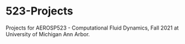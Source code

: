 # 523-Projects
Projects for AEROSP523 - Computational Fluid Dynamics, Fall 2021 at University of Michigan Ann Arbor.


